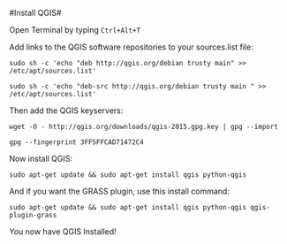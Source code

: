 #Install QGIS#

Open Terminal by typing `Ctrl+Alt+T`

Add links to the QGIS software repositories to your sources.list file:


	sudo sh -c 'echo "deb http://qgis.org/debian trusty main" >> /etc/apt/sources.list'

	sudo sh -c 'echo "deb-src http://qgis.org/debian trusty main " >> /etc/apt/sources.list'

Then add the QGIS  keyservers:

	wget -O - http://qgis.org/downloads/qgis-2015.gpg.key | gpg --import

	gpg --fingerprint 3FF5FFCAD71472C4

Now install QGIS:

	sudo apt-get update && sudo apt-get install qgis python-qgis

And if you want the GRASS plugin, use this install command:

	sudo apt-get update && sudo apt-get install qgis python-qgis qgis-plugin-grass

You now have QGIS Installed!